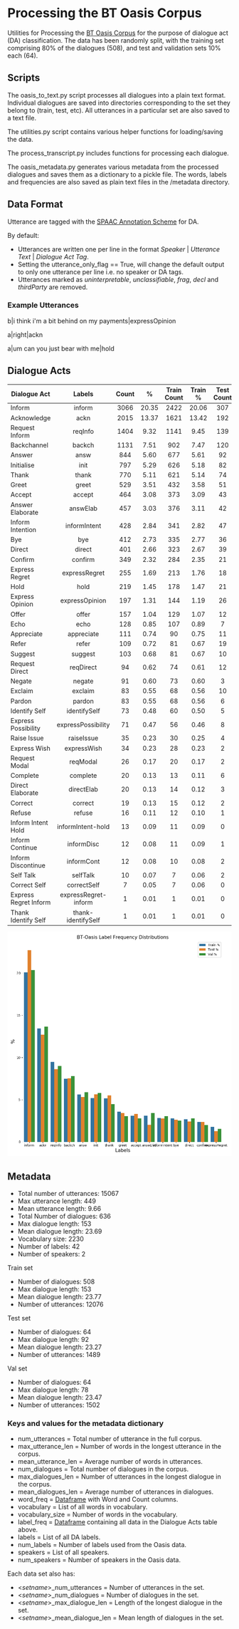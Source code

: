 # Processing the BT Oasis Corpus
Utilities for Processing the [BT Oasis Corpus](http://groups.inf.ed.ac.uk/oasis/)
for the purpose of dialogue act (DA) classification.
The data has been randomly split, with the training set comprising 80% of the dialogues (508), and test and validation
sets 10% each (64).

## Scripts
The oasis_to_text.py script processes all dialogues into a plain text format.
Individual dialogues are saved into directories corresponding to the set they belong to (train, test, etc).
All utterances in a particular set are also saved to a text file.

The utilities.py script contains various helper functions for loading/saving the data.
 
The process_transcript.py includes functions for processing each dialogue.

The oasis_metadata.py generates various metadata from the processed dialogues and saves them as a dictionary to a pickle file.
The words, labels and frequencies are also saved as plain text files in the /metadata directory.

## Data Format
Utterance are tagged with the [SPAAC Annotation Scheme](SPAAC%20Annotation%20Scheme.pdf) for DA.

By default:
- Utterances are written one per line in the format *Speaker* | *Utterance Text* | *Dialogue Act Tag*.
- Setting the utterance_only_flag == True, will change the default output to only one utterance per line i.e. no speaker or DA tags.
- Utterances marked as *uninterpretable*, *unclassifiable*, *frag*, *decl* and *thirdParty* are removed.

### Example Utterances
b|i think i'm a bit behind on my payments|expressOpinion

a|right|ackn

a|um can you just bear with me|hold

## Dialogue Acts
Dialogue Act                   |        Labels        |  Count   |    %     |   Train Count   | Train %  |   Test Count    |  Test %  |    Val Count    |  Val %  
--- | :---: | :---: | :---: | :---: | :---: | :---: | :---: | :---: | :---:
Inform                         |        inform        |   3066   |  20.35   |      2422       |  20.06   |       307       |  20.77   |       337       |  22.27  
Acknowledge                    |         ackn         |   2015   |  13.37   |      1621       |  13.42   |       192       |  12.99   |       202       |  13.35  
Request Inform                 |       reqInfo        |   1404   |   9.32   |      1141       |   9.45   |       139       |   9.40   |       124       |   8.20  
Backchannel                    |        backch        |   1131   |   7.51   |       902       |   7.47   |       120       |   8.12   |       109       |   7.20  
Answer                         |         answ         |   844    |   5.60   |       677       |   5.61   |       92        |   6.22   |       75        |   4.96  
Initialise                     |         init         |   797    |   5.29   |       626       |   5.18   |       82        |   5.55   |       89        |   5.88  
Thank                          |        thank         |   770    |   5.11   |       621       |   5.14   |       74        |   5.01   |       75        |   4.96  
Greet                          |        greet         |   529    |   3.51   |       432       |   3.58   |       51        |   3.45   |       46        |   3.04  
Accept                         |        accept        |   464    |   3.08   |       373       |   3.09   |       43        |   2.91   |       48        |   3.17  
Answer Elaborate               |       answElab       |   457    |   3.03   |       376       |   3.11   |       42        |   2.84   |       39        |   2.58  
Inform Intention               |     informIntent     |   428    |   2.84   |       341       |   2.82   |       47        |   3.18   |       40        |   2.64  
Bye                            |         bye          |   412    |   2.73   |       335       |   2.77   |       36        |   2.44   |       41        |   2.71  
Direct                         |        direct        |   401    |   2.66   |       323       |   2.67   |       39        |   2.64   |       39        |   2.58  
Confirm                        |       confirm        |   349    |   2.32   |       284       |   2.35   |       21        |   1.42   |       44        |   2.91  
Express Regret                 |    expressRegret     |   255    |   1.69   |       213       |   1.76   |       18        |   1.22   |       24        |   1.59  
Hold                           |         hold         |   219    |   1.45   |       178       |   1.47   |       21        |   1.42   |       20        |   1.32  
Express Opinion                |    expressOpinion    |   197    |   1.31   |       144       |   1.19   |       26        |   1.76   |       27        |   1.78  
Offer                          |        offer         |   157    |   1.04   |       129       |   1.07   |       12        |   0.81   |       16        |   1.06  
Echo                           |         echo         |   128    |   0.85   |       107       |   0.89   |        7        |   0.47   |       14        |   0.93  
Appreciate                     |      appreciate      |   111    |   0.74   |       90        |   0.75   |       11        |   0.74   |       10        |   0.66  
Refer                          |        refer         |   109    |   0.72   |       81        |   0.67   |       19        |   1.29   |        9        |   0.59  
Suggest                        |       suggest        |   103    |   0.68   |       81        |   0.67   |       10        |   0.68   |       12        |   0.79  
Request Direct                 |      reqDirect       |    94    |   0.62   |       74        |   0.61   |       12        |   0.81   |        8        |   0.53  
Negate                         |        negate        |    91    |   0.60   |       73        |   0.60   |        3        |   0.20   |       15        |   0.99  
Exclaim                        |       exclaim        |    83    |   0.55   |       68        |   0.56   |       10        |   0.68   |        5        |   0.33  
Pardon                         |        pardon        |    83    |   0.55   |       68        |   0.56   |        6        |   0.41   |        9        |   0.59  
Identify Self                  |     identifySelf     |    73    |   0.48   |       60        |   0.50   |        5        |   0.34   |        8        |   0.53  
Express Possibility            |  expressPossibility  |    71    |   0.47   |       56        |   0.46   |        8        |   0.54   |        7        |   0.46  
Raise Issue                    |      raiseIssue      |    35    |   0.23   |       30        |   0.25   |        4        |   0.27   |        1        |   0.07  
Express Wish                   |     expressWish      |    34    |   0.23   |       28        |   0.23   |        2        |   0.14   |        4        |   0.26  
Request Modal                  |       reqModal       |    26    |   0.17   |       20        |   0.17   |        2        |   0.14   |        4        |   0.26  
Complete                       |       complete       |    20    |   0.13   |       13        |   0.11   |        6        |   0.41   |        1        |   0.07  
Direct Elaborate               |      directElab      |    20    |   0.13   |       14        |   0.12   |        3        |   0.20   |        3        |   0.20  
Correct                        |       correct        |    19    |   0.13   |       15        |   0.12   |        2        |   0.14   |        2        |   0.13  
Refuse                         |        refuse        |    16    |   0.11   |       12        |   0.10   |        1        |   0.07   |        3        |   0.20  
Inform Intent Hold             |  informIntent-hold   |    13    |   0.09   |       11        |   0.09   |        0        |   0.00   |        2        |   0.13  
Inform Continue                |      informDisc      |    12    |   0.08   |       11        |   0.09   |        1        |   0.07   |        0        |   0.00  
Inform Discontinue             |      informCont      |    12    |   0.08   |       10        |   0.08   |        2        |   0.14   |        0        |   0.00  
Self Talk                      |       selfTalk       |    10    |   0.07   |        7        |   0.06   |        2        |   0.14   |        1        |   0.07  
Correct Self                   |     correctSelf      |    7     |   0.05   |        7        |   0.06   |        0        |   0.00   |        0        |   0.00  
Express Regret Inform          | expressRegret-inform |    1     |   0.01   |        1        |   0.01   |        0        |   0.00   |        0        |   0.00  
Thank Identify Self            |  thank-identifySelf  |    1     |   0.01   |        1        |   0.01   |        0        |   0.00   |        0        |   0.00  

![Label Frequencies](oasis_data/metadata/BT-Oasis%20Label%20Frequency%20Distributions.png)

## Metadata
- Total number of utterances: 15067
- Max utterance length: 449
- Mean utterance length: 9.66
- Total Number of dialogues: 636
- Max dialogue length: 153
- Mean dialogue length: 23.69
- Vocabulary size: 2230
- Number of labels: 42
- Number of speakers: 2

Train set
- Number of dialogues: 508
- Max dialogue length: 153
- Mean dialogue length: 23.77
- Number of utterances: 12076

Test set
- Number of dialogues: 64
- Max dialogue length: 92
- Mean dialogue length: 23.27
- Number of utterances: 1489

Val set
- Number of dialogues: 64
- Max dialogue length: 78
- Mean dialogue length: 23.47
- Number of utterances: 1502

### Keys and values for the metadata dictionary
- num_utterances = Total number of utterance in the full corpus.
- max_utterance_len = Number of words in the longest utterance in the corpus.
- mean_utterance_len = Average number of words in utterances.
- num_dialogues = Total number of dialogues in the corpus.
- max_dialogues_len = Number of utterances in the longest dialogue in the corpus.
- mean_dialogues_len = Average number of utterances in dialogues.
- word_freq = [Dataframe](https://pandas.pydata.org/pandas-docs/stable/reference/api/pandas.DataFrame.html) with Word and Count columns.
- vocabulary = List of all words in vocabulary.
- vocabulary_size = Number of words in the vocabulary.
- label_freq = [Dataframe](https://pandas.pydata.org/pandas-docs/stable/reference/api/pandas.DataFrame.html) containing all data in the Dialogue Acts table above.
- labels = List of all DA labels.
- num_labels = Number of labels used from the Oasis data.
- speakers = List of all speakers.
- num_speakers = Number of speakers in the Oasis data.
 
Each data set also has:
- <*setname*>_num_utterances = Number of utterances in the set.
- <*setname*>_num_dialogues = Number of dialogues in the set.
- <*setname*>_max_dialogue_len = Length of the longest dialogue in the set.
- <*setname*>_mean_dialogue_len = Mean length of dialogues in the set.